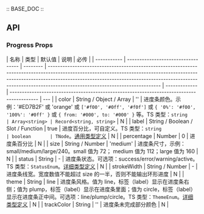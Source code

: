 :: BASE_DOC ::

## API

### Progress Props

| 名称        | 类型                               | 默认值   | 说明                                                                                                                                                                                                                                                                                     | 必传          |
| ----------- | ---------------------------------- | -------- | ---------------------------------------------------------------------------------------------------------------------------------------------------------------------------------------------------------------------------------------------------------------------------------------- | ------------- | ----------------------------------------------------------------------------------------- | --- |
| color       | String / Object / Array            | ''       | 进度条颜色。示例：'#ED7B2F' 或 'orange' 或 `['#f00', '#0ff', '#f0f']` 或 `{ '0%': '#f00', '100%': '#0ff' }` 或 `{ from: '#000', to: '#000' }` 等。TS 类型：`string                                                                                                                       | Array<string> | Record<string, string>`                                                                   | N   |
| label       | String / Boolean / Slot / Function | true     | 进度百分比，可自定义。TS 类型：`string                                                                                                                                                                                                                                                   | boolean       | TNode`。[通用类型定义](https://github.com/Tencent/tdesign-vue/blob/develop/src/common.ts) | N   |
| percentage  | Number                             | 0        | 进度条百分比                                                                                                                                                                                                                                                                             | N             |
| size        | String / Number                    | 'medium' | 进度条尺寸，示例：small/medium/large/240。small 值为 72； medium 值为 112；large 值为 160                                                                                                                                                                                                | N             |
| status      | String                             | -        | 进度条状态。可选项：success/error/warning/active。TS 类型：`StatusEnum`。[详细类型定义](https://github.com/Tencent/tdesign-vue/tree/develop/src/progress/type.ts)                                                                                                                        | N             |
| strokeWidth | String / Number                    | -        | 进度条线宽。宽度数值不能超过 size 的一半，否则不能输出环形进度                                                                                                                                                                                                                           | N             |
| theme       | String                             | line     | 进度条风格。值为 line，标签（label）显示在进度条右侧；值为 plump，标签（label）显示在进度条里面；值为 circle，标签（label）显示在进度条正中间。可选项：line/plump/circle。TS 类型：`ThemeEnum`。[详细类型定义](https://github.com/Tencent/tdesign-vue/tree/develop/src/progress/type.ts) | N             |
| trackColor  | String                             | ''       | 进度条未完成部分颜色                                                                                                                                                                                                                                                                     | N             |
